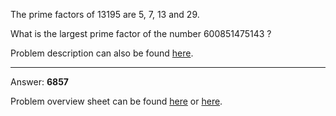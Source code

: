 The prime factors of 13195 are 5, 7, 13 and 29.

What is the largest prime factor of the number 600851475143 ?

Problem description can also be found [here](https://projecteuler.net/problem=3).

-------------

Answer:  **6857**

Problem overview sheet can be found [here](https://projecteuler.net/overview=0003) or [here](images/ID-003_Largest_prime_factor__Overview.pdf).
